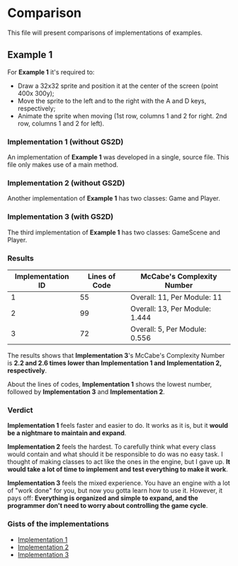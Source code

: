 # Comparison

This file will present comparisons of implementations of examples.

## Example 1

For **Example 1** it's required to:

  - Draw a 32x32 sprite and position it at the center of the screen (point 400x 300y);
  - Move the sprite to the left and to the right with the A and D keys, respectively;
  - Animate the sprite when moving (1st row, columns 1 and 2 for right. 2nd row, columns 1 and 2 for left).

### Implementation 1 (without GS2D)

An implementation of **Example 1** was developed in a single, source file. This file only makes use of a main method.

### Implementation 2 (without GS2D)

Another implementation of **Example 1** has two classes: Game and Player.

### Implementation 3 (with GS2D)

The third implementation of **Example 1** has two classes: GameScene and Player.

### Results

| Implementation ID | Lines of Code | McCabe's Complexity Number |
| --- | --- | --- |
| 1 | 55 | Overall: 11, Per Module: 11 |
| 2 | 99 | Overall: 13, Per Module: 1.444 |
| 3 | 72 | Overall: 5, Per Module: 0.556 |

The results shows that **Implementation 3**'s McCabe's Complexity Number is **2.2 and 2.6 times lower than Implementation 1 and Implementation 2, respectively**.

About the lines of codes, **Implementation 1** shows the lowest number, followed by **Implementation 3** and **Implementation 2**.

### Verdict

**Implementation 1** feels faster and easier to do. It works as it is, but it **would be a nightmare to maintain and expand**.

**Implementation 2** feels the hardest. To carefully think what every class would contain and what should it be responsible to do was no easy task. I thought of making classes to act like the ones in the engine, but I gave up. **It would take a lot of time to implement and test everything to make it work**.

**Implementation 3** feels the mixed experience. You have an engine with a lot of "work done" for you, but now you gotta learn how to use it. However, it pays off: **Everything is organized and simple to expand, and the programmer don't need to worry about controlling the game cycle**.

### Gists of the implementations

- [Implementation 1](https://gist.github.com/murilobnt/e1e40a17df6cf7a83e308ff86b5aa739)
- [Implementation 2](https://gist.github.com/murilobnt/80ea16af536e169e3ae50fea4004cb2a)
- [Implementation 3](https://gist.github.com/murilobnt/d589f25365879338a6d76345141cb67c)
